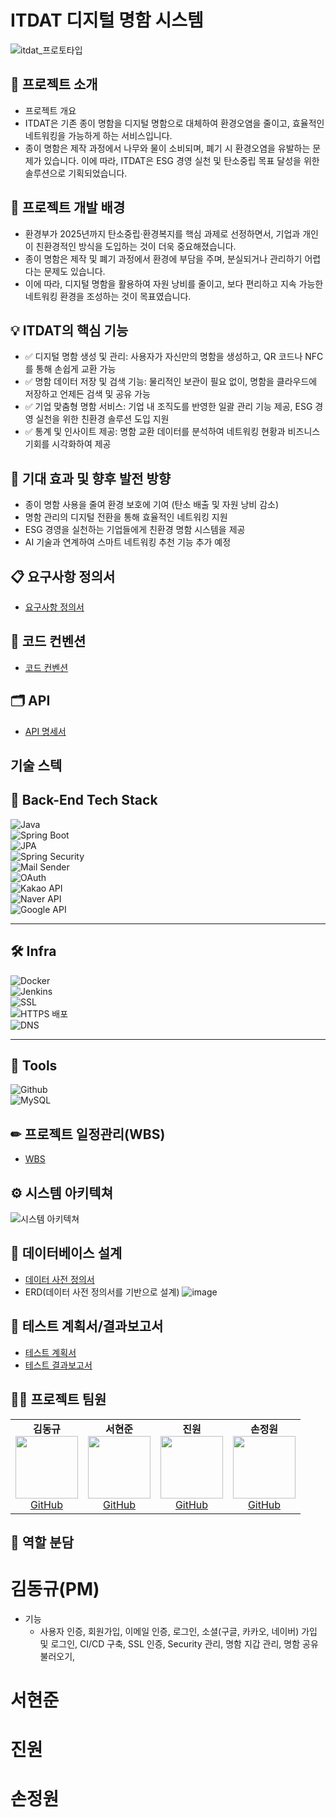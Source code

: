 # ITDAT 디지털 명함 시스템
![itdat_프로토타입](https://github.com/user-attachments/assets/93109291-0366-46ce-af67-3c9f9d448ae5)

## 📌 프로젝트 소개
- 프로젝트 개요
- ITDAT은 기존 종이 명함을 디지털 명함으로 대체하여 환경오염을 줄이고, 효율적인 네트워킹을 가능하게 하는 서비스입니다.
- 종이 명함은 제작 과정에서 나무와 물이 소비되며, 폐기 시 환경오염을 유발하는 문제가 있습니다. 이에 따라, ITDAT은 ESG 경영 실천 및 탄소중립 목표 달성을 위한 솔루션으로 기획되었습니다.

## 🌱  프로젝트 개발 배경
- 환경부가 2025년까지 탄소중립·환경복지를 핵심 과제로 선정하면서, 기업과 개인이 친환경적인 방식을 도입하는 것이 더욱 중요해졌습니다.
- 종이 명함은 제작 및 폐기 과정에서 환경에 부담을 주며, 분실되거나 관리하기 어렵다는 문제도 있습니다.
- 이에 따라, 디지털 명함을 활용하여 자원 낭비를 줄이고, 보다 편리하고 지속 가능한 네트워킹 환경을 조성하는 것이 목표였습니다.

## 💡 ITDAT의 핵심 기능
- ✅ 디지털 명함 생성 및 관리: 사용자가 자신만의 명함을 생성하고, QR 코드나 NFC를 통해 손쉽게 교환 가능
- ✅ 명함 데이터 저장 및 검색 기능: 물리적인 보관이 필요 없이, 명함을 클라우드에 저장하고 언제든 검색 및 공유 가능
- ✅ 기업 맞춤형 명함 서비스: 기업 내 조직도를 반영한 일괄 관리 기능 제공, ESG 경영 실천을 위한 친환경 솔루션 도입 지원
- ✅ 통계 및 인사이트 제공: 명함 교환 데이터를 분석하여 네트워킹 현황과 비즈니스 기회를 시각화하여 제공


## 🚀 기대 효과 및 향후 발전 방향
- 종이 명함 사용을 줄여 환경 보호에 기여 (탄소 배출 및 자원 낭비 감소)
- 명함 관리의 디지털 전환을 통해 효율적인 네트워킹 지원
- ESG 경영을 실천하는 기업들에게 친환경 명함 시스템을 제공
- AI 기술과 연계하여 스마트 네트워킹 추천 기능 추가 예정

## 📋 요구사항 정의서
- [요구사항 정의서](https://docs.google.com/spreadsheets/d/1GfJm25oclrC1F1lVo9e7SdV8qnmDxA-MVvHAA7A2jsA/edit?gid=252903809#gid=252903809)
  
## 📑 코드 컨벤션
- [코드 컨벤션](https://docs.google.com/spreadsheets/d/1GfJm25oclrC1F1lVo9e7SdV8qnmDxA-MVvHAA7A2jsA/edit?gid=2009675673#gid=2009675673)

## 🗂️ API
- [API 명세서](https://docs.google.com/spreadsheets/d/1GfJm25oclrC1F1lVo9e7SdV8qnmDxA-MVvHAA7A2jsA/edit?gid=1403407851#gid=1403407851)

## 기술 스텍
## 🚀 Back-End Tech Stack  

![Java](https://img.shields.io/badge/Java-ED8B00?style=for-the-badge&logo=openjdk&logoColor=white)  
![Spring Boot](https://img.shields.io/badge/Spring%20Boot-6DB33F?style=for-the-badge&logo=springboot&logoColor=white)  
![JPA](https://img.shields.io/badge/JPA-6DB33F?style=for-the-badge&logo=hibernate&logoColor=white)  
![Spring Security](https://img.shields.io/badge/Spring%20Security-6DB33F?style=for-the-badge&logo=springsecurity&logoColor=white)  
![Mail Sender](https://img.shields.io/badge/Mail%20Sender-6DB33F?style=for-the-badge)  
![OAuth](https://img.shields.io/badge/OAuth-3A3A3A?style=for-the-badge&logo=oauth&logoColor=white)  
![Kakao API](https://img.shields.io/badge/Kakao%20API-FFCD00?style=for-the-badge&logo=kakao&logoColor=black)  
![Naver API](https://img.shields.io/badge/Naver%20API-03C75A?style=for-the-badge&logo=naver&logoColor=white)  
![Google API](https://img.shields.io/badge/Google%20API-4285F4?style=for-the-badge&logo=google&logoColor=white)  

---

## 🛠 Infra  

![Docker](https://img.shields.io/badge/Docker-2496ED?style=for-the-badge&logo=docker&logoColor=white)  
![Jenkins](https://img.shields.io/badge/Jenkins-D24939?style=for-the-badge&logo=jenkins&logoColor=white)  
![SSL](https://img.shields.io/badge/SSL-000000?style=for-the-badge&logo=letsencrypt&logoColor=white)  
![HTTPS 배포](https://img.shields.io/badge/HTTPS%20배포-000000?style=for-the-badge)  
![DNS](https://img.shields.io/badge/DNS-0052CC?style=for-the-badge)  

---

## 🔧 Tools  

![Github](https://img.shields.io/badge/GitHub-181717?style=for-the-badge&logo=github&logoColor=white)  
![MySQL](https://img.shields.io/badge/MySQL-4479A1?style=for-the-badge&logo=mysql&logoColor=white)  

## ✏ 프로젝트 일정관리(WBS)
- [WBS](https://docs.google.com/spreadsheets/d/1GfJm25oclrC1F1lVo9e7SdV8qnmDxA-MVvHAA7A2jsA/edit?gid=1991800281#gid=1991800281)

## ⚙ 시스템 아키텍쳐
![시스템 아키텍쳐](https://github.com/user-attachments/assets/82c7dc8f-7522-4054-aae9-79587cd45691)

## 📂 데이터베이스 설계
- [데이터 사전 정의서](https://docs.google.com/spreadsheets/d/1GfJm25oclrC1F1lVo9e7SdV8qnmDxA-MVvHAA7A2jsA/edit?gid=1090382139#gid=1090382139)
- ERD(데이터 사전 정의서를 기반으로 설계)
  ![image](https://github.com/user-attachments/assets/e7ae9990-93e5-421e-a1b2-04e0b17e38a9)

## 📂 테스트 계획서/결과보고서
- [테스트 계획서](https://docs.google.com/spreadsheets/d/1GfJm25oclrC1F1lVo9e7SdV8qnmDxA-MVvHAA7A2jsA/edit?gid=770645422#gid=770645422)
- [테스트 결과보고서](https://docs.google.com/spreadsheets/d/1GfJm25oclrC1F1lVo9e7SdV8qnmDxA-MVvHAA7A2jsA/edit?gid=327412576#gid=327412576)

## 💁‍♂️ 프로젝트 팀원
<table>
  <tr>
    <td align="center">
      <strong>김동규</strong><br>
      <img src="https://github.com/user-attachments/assets/48f2fbdf-8839-4498-a1c8-800e3185bc55" width="100"><br>
      <a href="https://github.com/nicdkim">GitHub</a>
    </td>
    <td align="center">
      <strong>서현준</strong><br>
      <img src="여기에 각자 사진 가져오면 됨" width="100"><br>
      <a href="본인 깃허브 링크">GitHub</a>
    </td>
    <td align="center">
      <strong>진원</strong><br>
      <img src="여기에 각자 사진 가져오면 됨" width="100"><br>
      <a href="본인 깃허브 링크">GitHub</a>
    </td>
    <td align="center">
      <strong>손정원</strong><br>
      <img src="여기에 각자 사진 가져오면 됨" width="100"><br>
      <a href="본인 깃허브 링크">GitHub</a>
    </td>
  </tr>
</table>

## 🔎 역할 분담
# 김동규(PM)
- 기능
  - 사용자 인증, 회원가입, 이메일 인증, 로그인, 소셜(구글, 카카오, 네이버) 가입 및 로그인, CI/CD 구축, SSL 인증, Security 관리, 명함 지갑 관리, 명함 공유 불러오기,
 
# 서현준

# 진원

# 손정원







